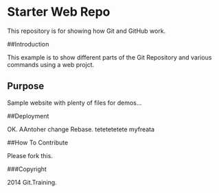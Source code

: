 # Starter Web Repo

This repository is for showing how Git and GitHub work.

##Introduction

This example is to show different parts of the Git Repository and various commands using a web projct.

## Purpose

Sample website with plenty of files for demos...

##Deployment

OK. AAntoher change Rebase. tetetetetete myfreata

##How To Contribute

Please fork this.

###Copyright

2014 Git.Training.